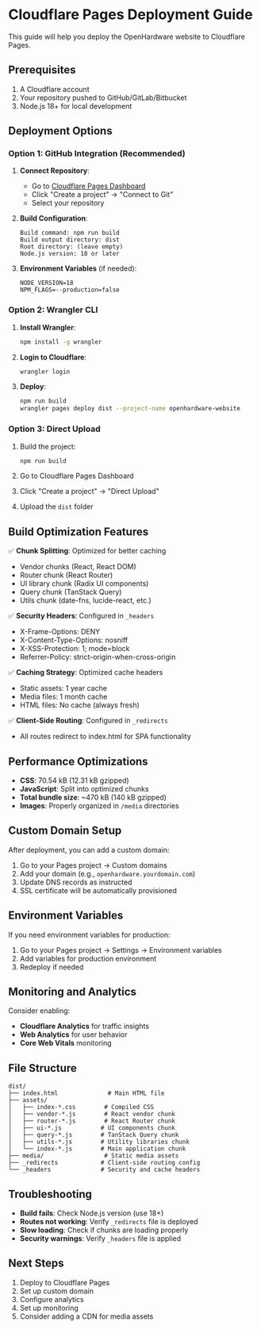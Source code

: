 # Cloudflare Pages Deployment Guide

This guide will help you deploy the OpenHardware website to Cloudflare Pages.

## Prerequisites

1. A Cloudflare account
2. Your repository pushed to GitHub/GitLab/Bitbucket
3. Node.js 18+ for local development

## Deployment Options

### Option 1: GitHub Integration (Recommended)

1. **Connect Repository**:

   - Go to [Cloudflare Pages Dashboard](https://dash.cloudflare.com/pages)
   - Click "Create a project" → "Connect to Git"
   - Select your repository

2. **Build Configuration**:

   ```
   Build command: npm run build
   Build output directory: dist
   Root directory: (leave empty)
   Node.js version: 18 or later
   ```

3. **Environment Variables** (if needed):
   ```
   NODE_VERSION=18
   NPM_FLAGS=--production=false
   ```

### Option 2: Wrangler CLI

1. **Install Wrangler**:

   ```bash
   npm install -g wrangler
   ```

2. **Login to Cloudflare**:

   ```bash
   wrangler login
   ```

3. **Deploy**:
   ```bash
   npm run build
   wrangler pages deploy dist --project-name openhardware-website
   ```

### Option 3: Direct Upload

1. Build the project:

   ```bash
   npm run build
   ```

2. Go to Cloudflare Pages Dashboard
3. Click "Create a project" → "Direct Upload"
4. Upload the `dist` folder

## Build Optimization Features

✅ **Chunk Splitting**: Optimized for better caching

- Vendor chunks (React, React DOM)
- Router chunk (React Router)
- UI library chunk (Radix UI components)
- Query chunk (TanStack Query)
- Utils chunk (date-fns, lucide-react, etc.)

✅ **Security Headers**: Configured in `_headers`

- X-Frame-Options: DENY
- X-Content-Type-Options: nosniff
- X-XSS-Protection: 1; mode=block
- Referrer-Policy: strict-origin-when-cross-origin

✅ **Caching Strategy**: Optimized cache headers

- Static assets: 1 year cache
- Media files: 1 month cache
- HTML files: No cache (always fresh)

✅ **Client-Side Routing**: Configured in `_redirects`

- All routes redirect to index.html for SPA functionality

## Performance Optimizations

- **CSS**: 70.54 kB (12.31 kB gzipped)
- **JavaScript**: Split into optimized chunks
- **Total bundle size**: ~470 kB (140 kB gzipped)
- **Images**: Properly organized in `/media` directories

## Custom Domain Setup

After deployment, you can add a custom domain:

1. Go to your Pages project → Custom domains
2. Add your domain (e.g., `openhardware.yourdomain.com`)
3. Update DNS records as instructed
4. SSL certificate will be automatically provisioned

## Environment Variables

If you need environment variables for production:

1. Go to your Pages project → Settings → Environment variables
2. Add variables for production environment
3. Redeploy if needed

## Monitoring and Analytics

Consider enabling:

- **Cloudflare Analytics** for traffic insights
- **Web Analytics** for user behavior
- **Core Web Vitals** monitoring

## File Structure

```
dist/
├── index.html              # Main HTML file
├── assets/
│   ├── index-*.css        # Compiled CSS
│   ├── vendor-*.js        # React vendor chunk
│   ├── router-*.js        # React Router chunk
│   ├── ui-*.js           # UI components chunk
│   ├── query-*.js        # TanStack Query chunk
│   ├── utils-*.js        # Utility libraries chunk
│   └── index-*.js        # Main application chunk
├── media/                 # Static media assets
├── _redirects            # Client-side routing config
└── _headers              # Security and cache headers
```

## Troubleshooting

- **Build fails**: Check Node.js version (use 18+)
- **Routes not working**: Verify `_redirects` file is deployed
- **Slow loading**: Check if chunks are loading properly
- **Security warnings**: Verify `_headers` file is applied

## Next Steps

1. Deploy to Cloudflare Pages
2. Set up custom domain
3. Configure analytics
4. Set up monitoring
5. Consider adding a CDN for media assets
